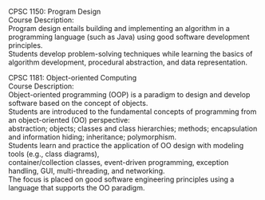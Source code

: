 CPSC 1150: Program Design  
Course Description:  
Program design entails building and implementing an algorithm in a programming language (such as Java) using good software development principles.  
Students develop problem-solving techniques while learning the basics of algorithm development, procedural abstraction, and data representation.


CPSC 1181: Object-oriented Computing  
Course Description:  
Object-oriented programming (OOP) is a paradigm to design and develop software based on the concept of objects.  
Students are introduced to the fundamental concepts of programming from an object-oriented (OO) perspective:  
abstraction; objects; classes and class hierarchies; methods; encapsulation and information hiding; inheritance; polymorphism.  
Students learn and practice the application of OO design with modeling tools (e.g., class diagrams),  
container/collection classes, event-driven programming, exception handling, GUI, multi-threading, and networking.  
The focus is placed on good software engineering principles using a language that supports the OO paradigm.  
